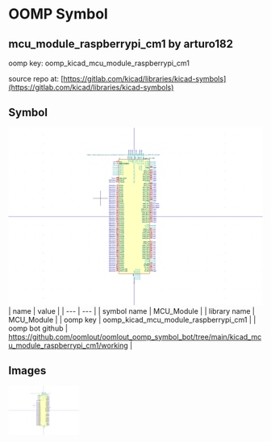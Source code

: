 # OOMP Symbol  
## mcu_module_raspberrypi_cm1  by arturo182  
  
oomp key: oomp_kicad_mcu_module_raspberrypi_cm1  
  
source repo at: [https://gitlab.com/kicad/libraries/kicad-symbols](https://gitlab.com/kicad/libraries/kicad-symbols)  
## Symbol  
  
[![working.png](working_600.png)](working.png)  
| name | value | 
| --- | --- | 
| symbol name | MCU_Module | 
| library name | MCU_Module | 
| oomp key | oomp_kicad_mcu_module_raspberrypi_cm1 | 
| oomp bot github | https://github.com/oomlout/oomlout_oomp_symbol_bot/tree/main/kicad_mcu_module_raspberrypi_cm1/working | 
## Images  
  
[![working.png](working_140.png)](working.png)  
